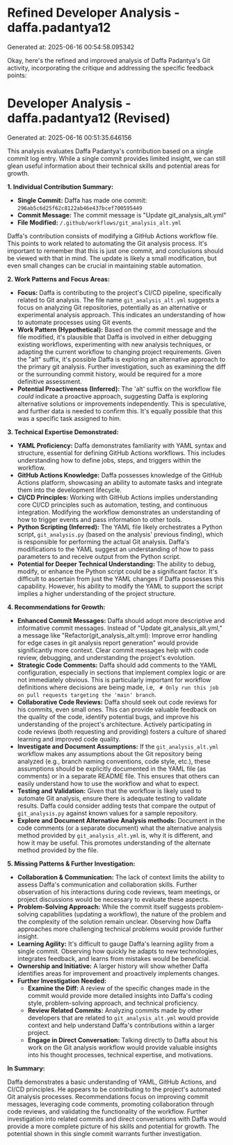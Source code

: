 # Refined Developer Analysis - daffa.padantya12
Generated at: 2025-06-16 00:54:58.095342

Okay, here's the refined and improved analysis of Daffa Padantya's Git activity, incorporating the critique and addressing the specific feedback points:

# Developer Analysis - daffa.padantya12 (Revised)
Generated at: 2025-06-16 00:51:35.646156

This analysis evaluates Daffa Padantya's contribution based on a single commit log entry. While a single commit provides limited insight, we can still glean useful information about their technical skills and potential areas for growth.

**1. Individual Contribution Summary:**

*   **Single Commit:** Daffa has made one commit: `296ab5c6d25f62c8122ab46e437bcef700595449`
*   **Commit Message:** The commit message is "Update git_analysis_alt.yml"
*   **File Modified:** `/.github/workflows/git_analysis_alt.yml`

Daffa's contribution consists of modifying a GitHub Actions workflow file. This points to work related to automating the Git analysis process. It's important to remember that this is just one commit, and conclusions should be viewed with that in mind. The update is likely a small modification, but even small changes can be crucial in maintaining stable automation.

**2. Work Patterns and Focus Areas:**

*   **Focus:** Daffa is contributing to the project's CI/CD pipeline, specifically related to Git analysis. The file name `git_analysis_alt.yml` suggests a focus on analyzing Git repositories, potentially as an alternative or experimental analysis approach. This indicates an understanding of how to automate processes using Git events.
*   **Work Pattern (Hypothetical):** Based on the commit message and the file modified, it's plausible that Daffa is involved in either debugging existing workflows, experimenting with new analysis techniques, or adapting the current workflow to changing project requirements. Given the "alt" suffix, it's possible Daffa is exploring an alternative approach to the primary git analysis. Further investigation, such as examining the diff or the surrounding commit history, would be required for a more definitive assessment.
*   **Potential Proactiveness (Inferred):** The 'alt' suffix on the workflow file *could* indicate a proactive approach, suggesting Daffa is exploring alternative solutions or improvements independently.  This is speculative, and further data is needed to confirm this. It's equally possible that this was a specific task assigned to him.

**3. Technical Expertise Demonstrated:**

*   **YAML Proficiency:** Daffa demonstrates familiarity with YAML syntax and structure, essential for defining GitHub Actions workflows. This includes understanding how to define jobs, steps, and triggers within the workflow.
*   **GitHub Actions Knowledge:** Daffa possesses knowledge of the GitHub Actions platform, showcasing an ability to automate tasks and integrate them into the development lifecycle.
*   **CI/CD Principles:**  Working with GitHub Actions implies understanding core CI/CD principles such as automation, testing, and continuous integration. Modifying the workflow demonstrates an understanding of how to trigger events and pass information to other tools.
*   **Python Scripting (Inferred):**  The YAML file likely orchestrates a Python script, `git_analysis.py` (based on the analysis' previous finding), which is responsible for performing the actual Git analysis. Daffa's modifications to the YAML suggest an understanding of how to pass parameters to and receive output from the Python script.
*   **Potential for Deeper Technical Understanding:** The ability to debug, modify, or enhance the Python script could be a significant factor.  It's difficult to ascertain from just the YAML changes if Daffa possesses this capability. However, his ability to modify the YAML to support the script implies a higher understanding of the project structure.

**4. Recommendations for Growth:**

*   **Enhanced Commit Messages:** Daffa should adopt more descriptive and informative commit messages. Instead of "Update git_analysis_alt.yml," a message like "Refactor(git_analysis_alt.yml): Improve error handling for edge cases in git analysis report generation" would provide significantly more context. Clear commit messages help with code review, debugging, and understanding the project's evolution.
*   **Strategic Code Comments:** Daffa should add comments to the YAML configuration, especially in sections that implement complex logic or are not immediately obvious.  This is particularly important for workflow definitions where decisions are being made, i.e, ` # Only run this job on pull requests targeting the 'main' branch`.
*   **Collaborative Code Reviews:** Daffa should seek out code reviews for his commits, even small ones. This can provide valuable feedback on the quality of the code, identify potential bugs, and improve his understanding of the project's architecture. Actively participating in code reviews (both requesting and providing) fosters a culture of shared learning and improved code quality.
*   **Investigate and Document Assumptions:** If the `git_analysis_alt.yml` workflow makes any assumptions about the Git repository being analyzed (e.g., branch naming conventions, code style, etc.), these assumptions should be explicitly documented in the YAML file (as comments) or in a separate README file.  This ensures that others can easily understand how to use the workflow and what to expect.
*   **Testing and Validation:** Given that the workflow is likely used to automate Git analysis, ensure there is adequate testing to validate results. Daffa could consider adding tests that compare the output of `git_analysis.py` against known values for a sample repository.
*   **Explore and Document Alternative Analysis methods:** Document in the code comments (or a separate document) what the alternative analysis method provided by `git_analysis_alt.yml` is, why it is different, and how it may be useful. This promotes understanding of the alternate method provided by the file.

**5. Missing Patterns & Further Investigation:**

*   **Collaboration & Communication:** The lack of context limits the ability to assess Daffa's communication and collaboration skills.  Further observation of his interactions during code reviews, team meetings, or project discussions would be necessary to evaluate these aspects.
*   **Problem-Solving Approach:** While the commit itself suggests problem-solving capabilities (updating a workflow), the nature of the problem and the complexity of the solution remain unclear.  Observing how Daffa approaches more challenging technical problems would provide further insight.
*   **Learning Agility:** It's difficult to gauge Daffa's learning agility from a single commit.  Observing how quickly he adapts to new technologies, integrates feedback, and learns from mistakes would be beneficial.
*   **Ownership and Initiative:** A larger history will show whether Daffa identifies areas for improvement and proactively implements changes.
*   **Further Investigation Needed:**
    *   **Examine the Diff:** A review of the specific changes made in the commit would provide more detailed insights into Daffa's coding style, problem-solving approach, and technical proficiency.
    *   **Review Related Commits:** Analyzing commits made by other developers that are related to `git_analysis_alt.yml` would provide context and help understand Daffa's contributions within a larger project.
    *   **Engage in Direct Conversation:** Talking directly to Daffa about his work on the Git analysis workflow would provide valuable insights into his thought processes, technical expertise, and motivations.

**In Summary:**

Daffa demonstrates a basic understanding of YAML, GitHub Actions, and CI/CD principles. He appears to be contributing to the project's automated Git analysis processes. Recommendations focus on improving commit messages, leveraging code comments, promoting collaboration through code reviews, and validating the functionality of the workflow. Further investigation into related commits and direct conversations with Daffa would provide a more complete picture of his skills and potential for growth. The potential shown in this single commit warrants further investigation.
